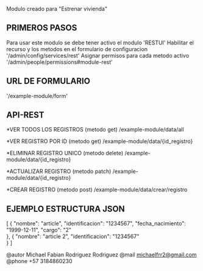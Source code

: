 Modulo creado para "Estrenar vivienda"

PRIMEROS PASOS
--------------
Para usar este modulo se debe tener activo el modulo 'RESTUI'
Habilitar el recurso y los metodos en el formulario de configuracion '/admin/config/services/rest'
Asignar permisos para cada metodo activo '/admin/people/permissions#module-rest'


URL DE FORMULARIO
------------
'/example-module/form'


API-REST
--------

*VER TODOS LOS REGISTROS (metodo get)
/example-module/data/all

*VER REGISTRO POR ID (metodo get)
/example-module/data/{id_registro}

*ELIMINAR REGISTRO UNICO (metodo delete)
/example-module/data/{id_registro}

*ACTUALIZAR REGISTRO (metodo patch)
/example-module/data/{id_registro}

*CREAR REGISTRO (metodo post)
/example-module/data/crear/registro


EJEMPLO ESTRUCTURA JSON
-----------------------

[
    {
        "nombre": "article",
        "identificacion": "1234567",
        "fecha_nacimiento": "1999-12-11",
        "cargo": "2"    
    },
    {
        "nombre": "article 2",
        "identificacion": "1234567"    
    }
]



@autor Michael Fabian Rodriguez Rodriguez
@mail michaelfrr2@gmail.com
@phone +57 3184860230
